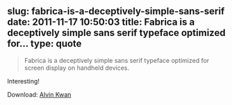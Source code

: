 slug: fabrica-is-a-deceptively-simple-sans-serif
date: 2011-11-17 10:50:03
title: Fabrica is a deceptively simple sans serif typeface optimized for...
type: quote
---

> Fabrica is a deceptively simple sans serif typeface optimized for screen display on handheld devices.

Interesting!

 Download: [Alvin Kwan](http://www.alvinkwan.com/fabrica.html)
